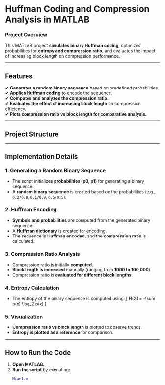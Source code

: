 # **Huffman Coding and Compression Analysis in MATLAB**
### **Project Overview**
This MATLAB project **simulates binary Huffman coding**, optimizes probabilities for **entropy and compression ratio**, and evaluates the impact of increasing block length on compression performance.

---

## **Features**
✔ **Generates a random binary sequence** based on predefined probabilities.  
✔ **Applies Huffman coding** to encode the sequence.  
✔ **Computes and analyzes the compression ratio.**  
✔ **Evaluates the effect of increasing block length** on compression efficiency.  
✔ **Plots compression ratio vs block length for comparative analysis.**

---

## **Project Structure**

---

## **Implementation Details**
### **1. Generating a Random Binary Sequence**
- The script initializes **probabilities (p0, p1)** for generating a binary sequence.
- A **random binary sequence** is created based on the probabilities (e.g., `0.2/0.8`, `0.1/0.9`, `0.5/0.5`).

### **2. Huffman Encoding**
- **Symbols and probabilities** are computed from the generated binary sequence.
- A **Huffman dictionary** is created for encoding.
- The sequence is **Huffman encoded**, and the **compression ratio** is calculated.

### **3. Compression Ratio Analysis**
- Compression ratio is initially **computed**.
- **Block length is increased** manually (ranging from **1000 to 100,000**).
- Compression ratio is **evaluated for different block lengths**.

### **4. Entropy Calculation**
- The entropy of the binary sequence is computed using:
  \[
  H(X) = -\sum p(x) \log_2 p(x)
  \]

### **5. Visualization**
- **Compression ratio vs block length** is plotted to observe trends.
- **Entropy is plotted as a reference** for comparison.

---

## **How to Run the Code**
1. **Open MATLAB.**
2. **Run the script** by executing:
   ```matlab
   Mian1.m

